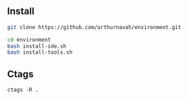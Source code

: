 ## Install
```sh
git clone https://github.com/arthurnavah/environment.git

cd environment 
bash install-ide.sh
bash install-tools.sh
```

## Ctags
`ctags -R .`
